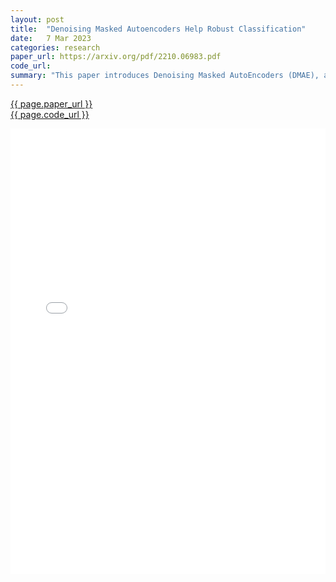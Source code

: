 ```yaml
---
layout: post
title:  "Denoising Masked Autoencoders Help Robust Classification"
date:   7 Mar 2023
categories: research
paper_url: https://arxiv.org/pdf/2210.06983.pdf
code_url: 
summary: "This paper introduces Denoising Masked AutoEncoders (DMAE), a novel self-supervised method for developing robust image classifiers. By corrupting images with Gaussian noise and masking patches, then reconstructing them using a Transformer-based model, DMAE's encoder captures essential semantics resistant to Gaussian noise. It demonstrates that this encoder can serve as a base for Gaussian smoothed models, enabling the computation of a certified radius for robustness. The method, though simple, significantly enhances performance in classification tasks. The DMAE ViT-Base model achieves comparable or superior certified accuracy with far fewer parameters than previous approaches, while the ViT-Large model sets a new benchmark on the ImageNet dataset. The model also shows high transferability to the CIFAR-10 dataset, indicating its broad applicability. Models and code are shared online."
---
```


<style>
.responsive-pdf-container {
    overflow: hidden;
    padding-top: 141.42%; /* 16:9 Aspect Ratio, adjust as needed */
    position: relative;
}

.responsive-pdf-container iframe {
    border: none;
    height: 100%;
    left: 0;
    position: absolute;
    top: 0;
    width: 100%;
}
</style>

<a href="{{ page.paper_url }}">{{ page.paper_url }}</a><br>
<a href="{{ page.code_url }}">{{ page.code_url }}</a>

<div class="responsive-pdf-container">
    <iframe src="{{ page.paper_url }}" style="border: none;"></iframe>
</div>